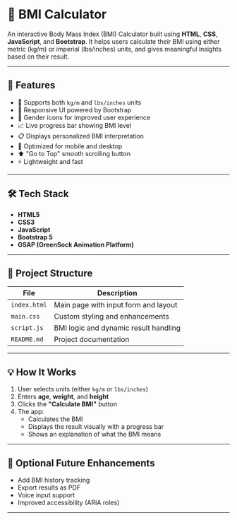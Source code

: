 # 💪 BMI Calculator

An interactive Body Mass Index (BMI) Calculator built using **HTML**, **CSS**, **JavaScript**, and **Bootstrap**. It helps users calculate their BMI using either metric (kg/m) or imperial (lbs/inches) units, and gives meaningful insights based on their result.


---


## 🚀 Features

- 🔢 Supports both `kg/m` and `lbs/inches` units
- 🎯 Responsive UI powered by Bootstrap
- 🧍 Gender icons for improved user experience
- 📈 Live progress bar showing BMI level
- 📋 Displays personalized BMI interpretation
- 📱 Optimized for mobile and desktop
- ⬆️ "Go to Top" smooth scrolling button
- ⚡ Lightweight and fast


---


## 🛠️ Tech Stack

- **HTML5**
- **CSS3**
- **JavaScript**
- **Bootstrap 5**
- **GSAP (GreenSock Animation Platform)**


---


## 📁 Project Structure

| File         | Description                             |
|--------------|-----------------------------------------|
| `index.html` | Main page with input form and layout    |
| `main.css`   | Custom styling and enhancements         |
| `script.js`  | BMI logic and dynamic result handling   |
| `README.md`  | Project documentation                   |


---


## 💡 How It Works

1. User selects units (either `kg/m` or `lbs/inches`)
2. Enters **age**, **weight**, and **height**
3. Clicks the **"Calculate BMI"** button
4. The app:
   - Calculates the BMI
   - Displays the result visually with a progress bar
   - Shows an explanation of what the BMI means


---


## 📌 Optional Future Enhancements

- Add BMI history tracking
- Export results as PDF
- Voice input support
- Improved accessibility (ARIA roles)

---
